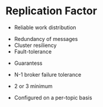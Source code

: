 # Replication Factor

* Reliable work distribution

- Redundancy of messages
- Cluster resiliency
- Fault-tolerance

* Guarantess

- N-1 broker failure tolerance
- 2 or 3 minimum

- Configured on a per-topic basis
